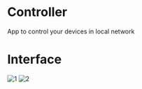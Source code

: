 # Controller

App to control your devices in local network
# Interface
![1](https://github.com/user-attachments/assets/b61d8b27-7489-4397-a802-47b5938abc1e)
![2](https://github.com/user-attachments/assets/e2b0a303-0b82-4b4c-8c5b-ae778360692b)
